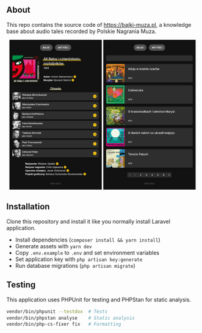 ## About

This repo contains the source code of https://bajki-muza.pl,
a knowledge base about audio tales recorded by Polskie Nagrania Muza.

<div align="center">
  <picture>
    <source
      srcset="resources/screenshots/tale-light.png"
      media="(prefers-color-scheme: light)"
    >
    <img
      src="resources/screenshots/tale-dark.png"
      alt="Screenshot of tale view"
      width="48%"
    >
  </picture>

  <picture>
    <source
      srcset="resources/screenshots/index-light.png"
      media="(prefers-color-scheme: light)"
    >
    <img
      src="resources/screenshots/index-dark.png"
      alt="Screenshot of tales index"
      width="48%"
    >
  </picture>
</div>

## Installation

Clone this repository and install it like you normally install Laravel application.

- Install dependencies (`composer install && yarn install`)
- Generate assets with `yarn dev`
- Copy `.env.example` to `.env` and set environment variables
- Set application key with `php artisan key:generate`
- Run database migrations (`php artisan migrate`)

## Testing

This application uses PHPUnit for testing and PHPStan for static analysis.

```sh
vendor/bin/phpunit --testdox  # Tests
vendor/bin/phpstan analyse    # Static analysis
vendor/bin/php-cs-fixer fix   # Formatting
```
